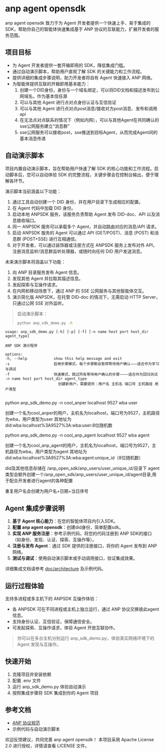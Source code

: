 # anp agent opensdk

anp agent opensdk 致力于为 Agent 开发者提供一个快速上手、易于集成的 SDK，帮助你自己的智能体快速集成基于 ANP 协议的互联能力，扩展开发者的服务范围。

## 项目目标

- 为 Agent 开发者提供一套开箱即用的 SDK，降低集成门槛。
- 通过自动演示脚本，帮助用户直观了解 SDK 的关键能力和工作流程。
- 提供详细的集成步骤说明，助力开发者将自有 Agent 快速接入 ANP 网络。
- 为智能体提供互联的开箱即用基本能力：
    1. 创建一个DID身份，身份与一个域名绑定，可以将DID文档和描述发布到公网域名，作为基本信任源
    2. 可以与其他 Agent 进行点对点身份认证与互信验证
    3. 可以与其他 Agent 进行点对点post消息/接收对方post消息、发布和调用api
    4. 在无法点对点联系的情况下（例如内网），可以与其他Agent在共同确认的sse公网服务建立“消息群”
    5. sse公网服务可以接收post，sse推送到目标Agent，从而完成Agent间的基本消息传递

## 自动演示脚本

项目内置自动演示脚本，旨在帮助用户快速了解 SDK 的核心功能和工作流程。启动脚本后，您可以自动体验 SDK 的完整流程，关键步骤会在控制台输出，便于理解各环节。

演示脚本当前涵盖以下功能：
1. 通过工具自动创建一个 DID 身份，并在用户目录下生成相应的配置。
2. 在 Agent 代码中加载 DID 身份。
3. 启动本地 ANPSDK 服务，该服务负责帮助 Agent 发布 DID-doc、API 以及消息接收端口。
4. 同一 ANPSDK 服务可以承载多个 Agent，并自动路由对应的消息/API 请求。
5. 启动 ANPSDK 服务的 Agent 可以通过 API (GET/POST)、消息 (POST) 和消息群 (POST+SSE) 进行互相通信。
6. 对于开发者，可以通过装饰器或注册方式在 ANPSDK 服务上发布对外 API，注册消息监听/消息群监听处理器，或随时向任何 DID 用户发送消息。

未来演示脚本将涵盖以下功能：
1. 向 ANP 目录服务发布 Agent 信息。
2. 发现其他 Agent 并拉取其描述信息。
3. 发起探索与互操作请求。
4. 在内网和移动场景下，通过 ANP 的 SSE 公网服务与其他智能体交互。
5. 演示简化版 ANPSDK，在托管 DID-doc 的情况下，无需启动 HTTP Server，只通过公网 SSE 对外监听。

> 启动演示脚本：
>
> ```bash
> python anp_sdk_demo.py -h

    usage: anp_sdk_demo.py [-h] [-p] [-f] [-n name host port host_dir agent_type]

    ANP SDK 演示程序

    options:
    -h, --help            show this help message and exit
    -s                    启用步骤模式，每个步骤都会暂停等待用户确认———适合作为学习与调试
    -f                    快速模式，跳过所有等待用户确认的步骤————适合作为回归测试
    -n name host port host_dir agent_type
                            创建新用户，需要提供：用户名 主机名 端口号 主机路径 用户类型
> ```
>
python anp_sdk_demo.py -n cool_anper localhost 9527 wba user

创建一个名为cool_anper的用户，主机名为localhost，端口号为9527，主机路径为wba，用户类型为user
其地址为did:wba:localhost%3A9527%3A:wba:user:8位随机数

python anp_sdk_demo.py -n cool_anp_agent localhost 9527 wba agent

创建一个名为cool_anp_agent的用户，主机名为localhost，端口号为9527，主机路径为wba，用户类型为agent
其地址为did:wba:localhost%3A9527%3A:wba:agent:unique_id（8位随机数）

did及其他信息存储在 /anp_open_sdk/anp_users/user_unique_id/目录下
agent类型会额外创建一个/anp_open_sdk/anp_users/user_unique_id/agent目录,用于配合开发者进行agent的各种配置

重复用户名会创建为用户名+日期+当日序号




## Agent 集成步骤说明

1. **基于 Agent 核心能力**：在您的智能体项目内引入SDK。
2. **配置 anp agent opensdk**：创建did身份，简单配置sdk。
3. **实现 ANP 服务注册**：参考示例代码，将您的代码注册到 ANP SDK的接口（如身份、发现、认证、探索、互操作等）。
4. **注册与发布 Agent**：通过 SDK 提供的注册接口，将你的 Agent 发布到 ANP 网络。
5. **测试与调试**：使用自动演示脚本或手动调用接口，验证集成效果。

详细集成文档请参考 [doc/architecture](doc/architecture/) 及示例代码。

## 运行过程体验

支持多进程或多主机下的 ANPSDK 互操作体验：

- 各 ANPSDK 可在不同进程或主机上独立运行，通过 ANP 协议交换彼此agent信息。
- 支持身份认证、互信验证，保障通信安全。
- 可发起探索、互操作请求，体验 Agent 开放互联协作。

> 你可以在多台主机分别运行 anp_sdk_demo.py，体验真实网络环境下的 Agent 发现与互操作。



## 快速开始

1. 克隆项目并安装依赖
2. 配置 .env 文件
3. 运行 anp_sdk_demo.py 体验自动演示
4. 按照集成步骤将 SDK 集成到你的 Agent 项目

## 参考文档

- [ANP 协议规范](https://github.com/agent-network-protocol/AgentNetworkProtocol)
- 示例代码与自动演示脚本

欢迎反馈建议，共同完善 anp agent opensdk！
本项目采用 Apache License 2.0 进行授权，详情请查看 LICENSE 文件。